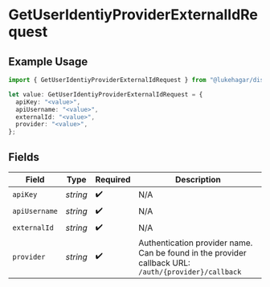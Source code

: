 # GetUserIdentiyProviderExternalIdRequest

## Example Usage

```typescript
import { GetUserIdentiyProviderExternalIdRequest } from "@lukehagar/discoursejs/sdk/models/operations";

let value: GetUserIdentiyProviderExternalIdRequest = {
  apiKey: "<value>",
  apiUsername: "<value>",
  externalId: "<value>",
  provider: "<value>",
};
```

## Fields

| Field                                                                                                | Type                                                                                                 | Required                                                                                             | Description                                                                                          |
| ---------------------------------------------------------------------------------------------------- | ---------------------------------------------------------------------------------------------------- | ---------------------------------------------------------------------------------------------------- | ---------------------------------------------------------------------------------------------------- |
| `apiKey`                                                                                             | *string*                                                                                             | :heavy_check_mark:                                                                                   | N/A                                                                                                  |
| `apiUsername`                                                                                        | *string*                                                                                             | :heavy_check_mark:                                                                                   | N/A                                                                                                  |
| `externalId`                                                                                         | *string*                                                                                             | :heavy_check_mark:                                                                                   | N/A                                                                                                  |
| `provider`                                                                                           | *string*                                                                                             | :heavy_check_mark:                                                                                   | Authentication provider name. Can be found in the provider callback URL: `/auth/{provider}/callback` |